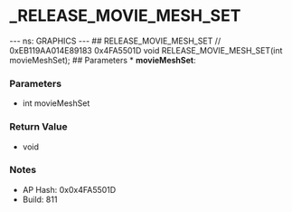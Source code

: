 # _RELEASE_MOVIE_MESH_SET

--- ns: GRAPHICS --- ## RELEASE_MOVIE_MESH_SET  // 0xEB119AA014E89183 0x4FA5501D void RELEASE_MOVIE_MESH_SET(int movieMeshSet);   ## Parameters * **movieMeshSet**:

### Parameters
* int movieMeshSet

### Return Value
* void

### Notes
* AP Hash: 0x0x4FA5501D
* Build: 811

